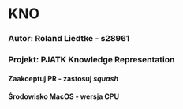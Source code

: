 # KNO

### Autor: Roland Liedtke - s28961
### Projekt: PJATK Knowledge Representation

#### Zaakceptuj PR - zastosuj ***squash***
#### Środowisko MacOS - wersja CPU